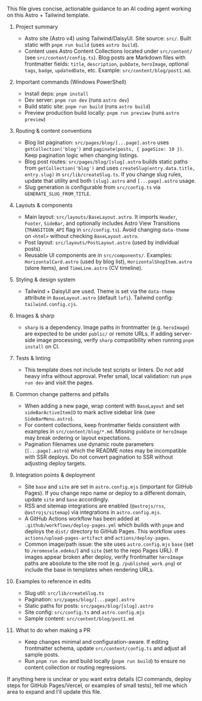 <!-- GitHub Copilot / AI agent instructions for the Astrofy site -->

This file gives concise, actionable guidance to an AI coding agent working on this Astro + Tailwind template.

1. Project summary
   - Astro site (Astro v4) using Tailwind/DaisyUI. Site source: `src/`. Built static with `pnpm run build` (uses `astro build`).
   - Content uses Astro Content Collections located under `src/content/` (see `src/content/config.ts`). Blog posts are Markdown files with frontmatter fields: `title`, `description`, `pubDate`, `heroImage`, optional `tags`, `badge`, `updatedDate`, etc. Example: `src/content/blog/post1.md`.

2. Important commands (Windows PowerShell)
   - Install deps: `pnpm install`
   - Dev server: `pnpm run dev` (runs `astro dev`)
   - Build static site: `pnpm run build` (runs `astro build`)
   - Preview production build locally: `pnpm run preview` (runs `astro preview`)

3. Routing & content conventions
   - Blog list pagination: `src/pages/blog/[...page].astro` uses `getCollection('blog')` and `paginate(posts, { pageSize: 10 })`. Keep pagination logic when changing listings.
   - Blog post routes: `src/pages/blog/[slug].astro` builds static paths from `getCollection('blog')` and uses `createSlug(entry.data.title, entry.slug)` in `src/lib/createSlug.ts`. If you change slug rules, update that utility and both `[slug].astro` and `[...page].astro` usage.
   - Slug generation is configurable from `src/config.ts` via `GENERATE_SLUG_FROM_TITLE`.

4. Layouts & components
   - Main layout: `src/layouts/BaseLayout.astro`. It imports `Header`, `Footer`, `SideBar`, and optionally includes Astro View Transitions (`TRANSITION_API` flag in `src/config.ts`). Avoid changing `data-theme` on `<html>` without checking `BaseLayout.astro`.
   - Post layout: `src/layouts/PostLayout.astro` (used by individual posts).
   - Reusable UI components are in `src/components/`. Examples: `HorizontalCard.astro` (used by blog list), `HorizontalShopItem.astro` (store items), and `TimeLine.astro` (CV timeline).

5. Styling & design system
   - Tailwind + DaisyUI are used. Theme is set via the `data-theme` attribute in `BaseLayout.astro` (default `lofi`). Tailwind config: `tailwind.config.cjs`.

6. Images & sharp
   - `sharp` is a dependency. Image paths in frontmatter (e.g. `heroImage`) are expected to be under `public/` or remote URLs. If adding server-side image processing, verify `sharp` compatibility when running `pnpm install` on CI.

7. Tests & linting
   - This template does not include test scripts or linters. Do not add heavy infra without approval. Prefer small, local validation: run `pnpm run dev` and visit the pages.

8. Common change patterns and pitfalls
   - When adding a new page, wrap content with `BaseLayout` and set `sideBarActiveItemID` to mark active sidebar link (see `SideBarMenu.astro`).
   - For content collections, keep frontmatter fields consistent with examples in `src/content/blog/*.md`. Missing `pubDate` or `heroImage` may break ordering or layout expectations.
   - Pagination filenames use dynamic route parameters (`[...page].astro`) which the README notes may be incompatible with SSR deploys. Do not convert pagination to SSR without adjusting deploy targets.

9. Integration points & deployment
   - Site `base` and `site` are set in `astro.config.mjs` (important for GitHub Pages). If you change repo name or deploy to a different domain, update `site` and `base` accordingly.
   - RSS and sitemap integrations are enabled (`@astrojs/rss`, `@astrojs/sitemap`) via integrations in `astro.config.mjs`.
   - A GitHub Actions workflow has been added at `.github/workflows/deploy-pages.yml` which builds with `pnpm` and deploys the `dist/` directory to GitHub Pages. This workflow uses `actions/upload-pages-artifact` and `actions/deploy-pages`.
   - Common image/path issue: the site uses `astro.config.mjs` `base` (set to `/eromosele.edeko/`) and `site` (set to the repo Pages URL). If images appear broken after deploy, verify frontmatter `heroImage` paths are absolute to the site root (e.g. `/published_work.png`) or include the base in templates when rendering URLs.

10. Examples to reference in edits
    - Slug util: `src/lib/createSlug.ts`
    - Pagination: `src/pages/blog/[...page].astro`
    - Static paths for posts: `src/pages/blog/[slug].astro`
    - Site config: `src/config.ts` and `astro.config.mjs`
    - Sample content: `src/content/blog/post1.md`

11. What to do when making a PR
    - Keep changes minimal and configuration-aware. If editing frontmatter schema, update `src/content/config.ts` and adjust all sample posts.
    - Run `pnpm run dev` and build locally (`pnpm run build`) to ensure no content collection or routing regressions.

If anything here is unclear or you want extra details (CI commands, deploy steps for GitHub Pages/Vercel, or examples of small tests), tell me which area to expand and I'll update this file.

